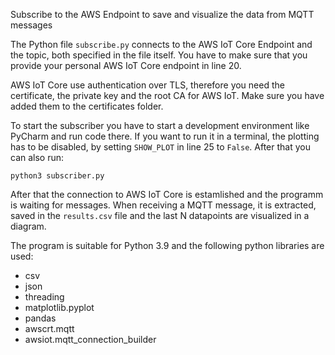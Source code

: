 Subscribe to the AWS Endpoint to save and visualize the data from MQTT messages

The Python file `subscribe.py` connects to the AWS IoT Core Endpoint and the topic, both specified in the file itself.
You have to make sure that you provide your personal AWS IoT Core endpoint in line 20.

AWS IoT Core use authentication over TLS, therefore you need the certificate, the private key and the root CA for AWS
IoT. Make sure you have added them to the certificates folder.

To start the subscriber you have to start a development environment like PyCharm and run code there. If you want to run
it in a terminal, the plotting has to be disabled, by setting `SHOW_PLOT` in line 25 to `False`. After that you can also
run:

`python3 subscriber.py`

After that the connection to AWS IoT Core is estamlished and the programm is waiting for messages. When receiving a MQTT
message, it is extracted, saved in the `results.csv` file and the last N datapoints are visualized in a diagram.

The program is suitable for Python 3.9 and the following python libraries are used:

- csv
- json
- threading
- matplotlib.pyplot
- pandas
- awscrt.mqtt
- awsiot.mqtt_connection_builder

